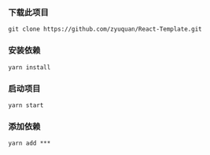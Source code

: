 ### 下载此项目
```
git clone https://github.com/zyuquan/React-Template.git
```
### 安装依赖
```
yarn install
```
### 启动项目
```
yarn start
```
### 添加依赖
```
yarn add ***
```

